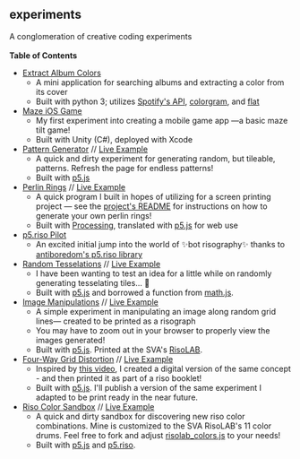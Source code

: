 ## experiments
A conglomeration of creative coding experiments
<br /><br />
**Table of Contents**
- [Extract Album Colors](https://github.com/erinachavez/experiments/tree/master/extract_album_colors)
  - A mini application for searching albums and extracting a color from its cover
  - Built with python 3; utilizes [Spotify's API](https://github.com/spotify/web-api), [colorgram](https://github.com/obskyr/colorgram.py), and [flat](https://github.com/xxyxyz/flat)
- [Maze iOS Game](https://github.com/erinachavez/experiments/tree/master/maze_ios_game)
  - My first experiment into creating a mobile game app &mdash;a basic maze tilt game!
  - Built with Unity (C#), deployed with Xcode
- [Pattern Generator](https://github.com/erinachavez/experiments/tree/master/pattern_generator) // [Live Example](https://erinachavez.github.io/experiments/pattern_generator/)
  - A quick and dirty experiment for generating random, but tileable, patterns. Refresh the page for endless patterns!
  - Built with [p5.js](https://p5js.org/)
- [Perlin Rings](https://github.com/erinachavez/experiments/tree/master/perlin_rings) // [Live Example](https://erinachavez.github.io/experiments/perlin_rings/)
  - A quick program I built in hopes of utilizing for a screen printing project &mdash; see the [project's README](https://github.com/erinachavez/experiments/tree/master/perlin_rings) for instructions on how to generate your own perlin rings!
  - Built with [Processing](https://processing.org), translated with [p5.js](https://p5js.org/) for web use
- [p5.riso Pilot](https://github.com/erinachavez/experiments/tree/master/riso_pilot)
  - An excited initial jump into the world of :sparkles:bot risography:sparkles: thanks to [antiboredom's p5.riso library](https://github.com/antiboredom/p5.riso)
- [Random Tesselations](https://github.com/erinachavez/experiments/tree/master/tesselations) // [Live Example](https://erinachavez.github.io/experiments/tesselations/)
  - I have been wanting to test an idea for a little while on randomly generating tesselating tiles... :stars:
  - Built with [p5.js](https://p5js.org) and borrowed a function from [math.js](https://mathjs.org).
- [Image Manipulations](https://github.com/erinachavez/experiments/tree/master/image_manipulation) // [Live Example](https://erinachavez.github.io/experiments/image_manipulation/)
  - A simple experiment in manipulating an image along random grid lines&mdash; created to be printed as a risograph
  - You may have to zoom out in your browser to properly view the images generated!
  - Built with [p5.js](https://p5js.org). Printed at the SVA's [RisoLAB](https://risolab.sva.edu).
- [Four-Way Grid Distortion](https://github.com/erinachavez/experiments/tree/master/four_grid_distortion) // [Live Example](https://erinachavez.github.io/experiments/four_grid_distortion/)
  - Inspired by [this video](https://youtu.be/f1fXCRtSUWU), I created a digital version of the same concept - and then printed it as part of a riso booklet!
  - Built with [p5.js](https://p5js.org). I'll publish a version of the same experiment I adapted to be print ready in the near future.
- [Riso Color Sandbox](https://github.com/erinachavez/experiments/tree/master/riso_color_sandbox) // [Live Example](https://erinachavez.github.io/experiments/riso_color_sandbox/)
  - A quick and dirty sandbox for discovering new riso color combinations. Mine is customized to the SVA RisoLAB's 11 color drums. Feel free to fork and adjust [risolab_colors.js](https://github.com/erinachavez/experiments/tree/master/riso_color_sandbox/risolab_colors.js) to your needs!
  - Built with [p5.js](https://p5js.org) and [p5.riso](https://github.com/antiboredom/p5.riso).
